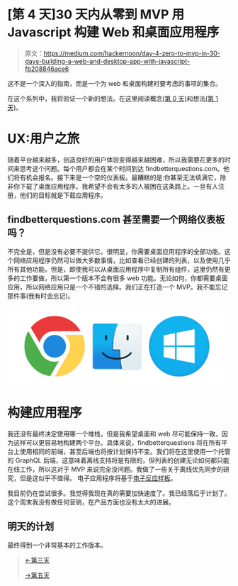 # [第 4 天]30 天内从零到 MVP 用 Javascript 构建 Web 和桌面应用程序

> 原文：<https://medium.com/hackernoon/day-4-zero-to-mvp-in-30-days-building-a-web-and-desktop-app-with-javascript-fb208846ace6>

这不是一个深入的指南，而是一个为 web 和桌面构建时要考虑的事项的集合。

在这个系列中，我将验证一个新的想法。在这里阅读概念[(第 0 天)](/@EmilBruckner/day-0-zero-to-mvp-in-30-days-what-its-all-about-c39215a531f7)和想法[(第 1 天)](https://hackernoon.com/day-1-zero-to-mvp-in-30-days-idea-plan-69db96f62b3f)。

# UX:用户之旅

随着平台越来越多，创造良好的用户体验变得越来越困难，所以我需要花更多的时间来思考这个问题。每个用户都会在某个时间到达 findbetterquestions.com。他们将有机会报名。接下来是一个空的仪表板。最糟糕的是:你甚至无法填满它，除非你下载了桌面应用程序。我希望不会有太多的人被困在这条路上。一旦有人注册，他们的目标就是下载应用程序。

## findbetterquestions.com 甚至需要一个网络仪表板吗？

不完全是，但是没有必要不提供它。很明显，你需要桌面应用程序的全部功能。这个网络应用程序仍然可以做大多数事情，比如查看已经创建的列表，以及使用几乎所有其他功能。但是，即使我可以从桌面应用程序中复制所有组件，这里仍然有更多的工作要做，所以第一个版本不会有很多 web 功能。无论如何，你都需要桌面应用，所以网络应用只是一个不错的选择。我们正在打造一个 MVP。我不能忘记那件事(我有时会忘记)。

![](img/614c4eef163a14c797834c12ca5d06cc.png)

# 构建应用程序

我还没有最终决定使用哪一个堆栈，但是我希望桌面和 web 尽可能保持一致，因为这样可以更容易地构建两个平台。具体来说，findbetterquestions 将在所有平台上使用相同的前端，甚至后端也将按计划保持不变。我们将在这里使用一个托管的 GraphQL 后端，这意味着离线支持将是有限的，但列表的创建无论如何都只能在线工作，所以这对于 MVP 来说完全没问题。我做了一些关于离线优先同步的研究，但是这似乎不值得。
电子应用程序将基于[电子反应样板](https://github.com/chentsulin/electron-react-boilerplate)。

我目前仍在尝试很多。我觉得我现在真的需要加快速度了。我已经落后于计划了。这个周末我没有做任何营销，在产品方面也没有太大的进展。

## 明天的计划

最终得到一个非常基本的工作版本。

> [←第三天](https://hackernoon.com/day-3-zero-to-mvp-in-30-days-first-doubts-pivot-1fae3d7f19c8)
> 
> [→第五天](/@EmilBruckner/day-5-zero-to-mvp-in-30-days-how-to-validate-67cc7f0f76b8)